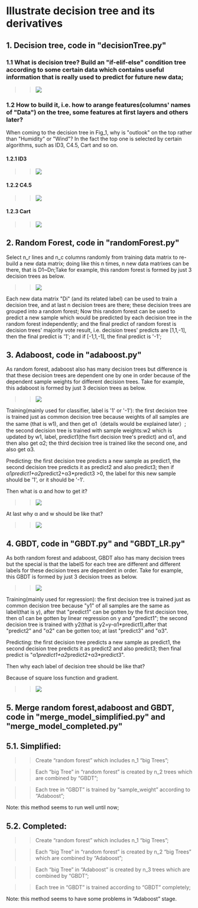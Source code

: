 # Illustrate decision tree and its derivatives

## 1. Decision tree, code in "decisionTree.py"

### 1.1 What is decision tree? Build an "if-elif-else" condition tree according to some certain data which contains useful information that is really used to predict for future new data;
>> ![](https://github.com/frank0532/decision_tree_and_its_derivatives/blob/master/figs/data2decision_tree.png)

### 1.2 How to build it, i.e. how to arange features(columns' names of "Data") on the tree, some features at first layers and others later? 

When coming to the decision tree in Fig_1, why is "outlook" on the top rather than "Humidity" or "Wind"? In the fact the top one is selected by certain algorithms, such as ID3, C4.5, Cart and so on.

#### 1.2.1 ID3
>> ![](https://github.com/frank0532/decision_tree_and_its_derivatives/blob/master/figs/ID3.png)
#### 1.2.2 C4.5
>> ![](https://github.com/frank0532/decision_tree_and_its_derivatives/blob/master/figs/C4.5.png)
#### 1.2.3 Cart
>> ![](https://github.com/frank0532/decision_tree_and_its_derivatives/blob/master/figs/Cart.png)

## 2. Random Forest, code in "randomForest.py"

Select n_r lines and n_c columns randomly from training data matrix to re-build a new data matrix; doing like this n times, n new data matrixes can be there, that is D1~Dn;Take for example, this random forest is formed by just 3 decision trees as below.
>> ![](https://github.com/frank0532/decision_tree_and_its_derivatives/blob/master/figs/randomForest.png)

Each new data matrix "Di" (and its related label) can be used to train a decision tree, and at last n decision trees are there; these decision trees are grouped into a random forest; Now this random forest can be used to predict a new sample which would be predicted by each decision tree in the random forest independently; and the final predict of random forest is decision trees' majority vote result, i.e. decision trees' predicts are [1,1,-1], then the final predict is '1'; and if [-1,1,-1], the final predict is '-1';

## 3. Adaboost, code in "adaboost.py"

As random forest, adaboost also has many decision trees but difference is that these decision trees are dependent one by one in order because of the dependent sample weights for different decision trees. Take for example, this adaboost is formed by just 3 decision trees as below.

>> ![](https://github.com/frank0532/decision_tree_and_its_derivatives/blob/master/figs/adaboost.png)

Training(mainly used for classifier, label is '1' or '-1'): the first decision tree is trained just as common decision tree because weights of all samples are the same (that is w1), and then get α1（details would be explained later）; the second decision tree is trained with sample weights:w2 which is updated by w1, label, predict1(the fisrt decision tree's predict) and α1, and then also get α2; the third decision tree is trained like the second one, and also get α3.

Predicting: the first decision tree predicts a new sample as predict1, the second decision tree predicts it as predict2 and also predict3; then if α1*predict1+α2*predict2+α3*predict3 >0, the label for this new sample should be '1',  or it should be '-1'.

Then what is α and how to get it?
>>![](https://github.com/frank0532/decision_tree_and_its_derivatives/blob/master/figs/alpha.png)

At last why α and w should be like that?
>>![](https://github.com/frank0532/decision_tree_and_its_derivatives/blob/master/figs/deduce-alpha-w.png)

## 4. GBDT, code in "GBDT.py" and "GBDT_LR.py"

As both random forest and adaboost, GBDT also has many decision trees but the special is that the labelS for each tree are different and different labels for these decision trees are dependent in order. Take for example, this GBDT is formed by just 3 decision trees as below.
>>![](https://github.com/frank0532/decision_tree_and_its_derivatives/blob/master/figs/GBDT.png)

Training(mainly used for regression): the first decision tree is trained just as common decision tree because "y1" of all samples are the same as label(that is y), after that "predict1" can be gotten by the first decision tree, then α1 can be gotten by linear regression on y and "predict1"; the second decision tree is trained with y2(that is y2=y-α1*predict1),after that "predict2" and "α2" can be gotten too; at last "predict3" and "α3".

Predicting: the first decision tree predicts a new sample as predict1, the second decision tree predicts it as predict2 and also predict3; then final predict is "α1*predict1+α2*predict2+α3*predict3".

Then why each label of decision tree should be like that?

Because of square loss function and gradient.
>>![](https://github.com/frank0532/decision_tree_and_its_derivatives/blob/master/figs/square-gradient.png)

## 5. Merge random forest,adaboost and GBDT, code in "merge_model_simplified.py" and "merge_model_completed.py"

## 5.1. Simplified:

>> Create “random forest” which includes n_1 “big Trees”;

>> 	Each “big Tree” in “random forest” is created by n_2 trees which are combined by “GBDT”;

>> Each tree in “GBDT” is trained by “sample_weight” according to “Adaboost”;

Note: this method seems to run well until now;

## 5.2. Completed: 

>> Create “random forest” which includes n_1 “big Trees”;

>> Each “big Tree” in “random forest” is created by n_2 “big Trees” which are combined by “Adaboost”;

>> Each “big Tree” in “Adaboost” is created by n_3 trees which are combined by “GBDT”;

>> Each tree in “GBDT” is trained according to “GBDT” completely;

Note: this method seems to have some problems in “Adaboost” stage.










